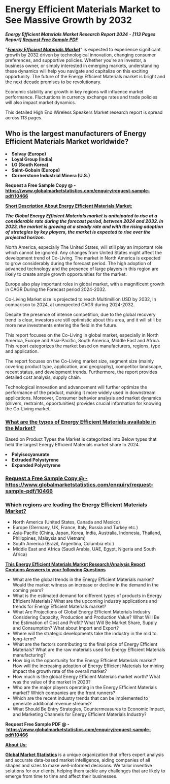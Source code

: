 <h1>Energy Efficient Materials Market to See Massive Growth by 2032</h1><p><em><strong>Energy Efficient Materials Market Research Report 2024</strong></em>&nbsp;-&nbsp;<em><strong>[113 Pages Report] </strong></em><em><strong><a href="https://www.globalmarketstatistics.com/enquiry/request-sample-pdf/10466">Request Free Sample PDF</a></strong></em></p><p>"<a style="font-style: italic; font-weight: bold;" href="https://www.globalmarketstatistics.com/market-reports/energy-efficient-materials-market-10466">Energy Efficient Materials Market</a>" is expected to experience significant growth by 2032 driven by technological innovation, changing consumer preferences, and supportive policies. Whether you're an investor, a business owner, or simply interested in emerging markets, understanding these dynamics will help you navigate and capitalize on this exciting opportunity. The future of the&nbsp;Energy Efficient Materials market is bright and the next decade promises to be revolutionary.</p><p>Economic stability and growth in key regions will influence market performance. Fluctuations in currency exchange rates and trade policies will also impact market dynamics.</p><p>This detailed&nbsp;High End Wireless Speakers Market research report is spread across 113 pages.</p><h2><strong>Who is the largest manufacturers of Energy Efficient Materials Market worldwide?</strong></h2><p><strong><li>Solvay (Europe)<li>Loyal Group (India)<li>LG (South Korea)<li>Saint-Gobain (Europe)<li>Cornerstone Industrial Minera (U.S.)</strong></p><p><strong>Request a Free Sample Copy @ - <a href="https://www.globalmarketstatistics.com/enquiry/request-sample-pdf/10466">https://www.globalmarketstatistics.com/enquiry/request-sample-pdf/10466</a></strong></p><p><strong><u>Short Description About Energy Efficient Materials Market:</u></strong></p><p><strong><em>The Global Energy Efficient Materials market is anticipated to rise at a considerable rate during the forecast period, between 2024 and 2032. In 2023, the market is growing at a steady rate and with the rising adoption of strategies by key players, the market is expected to rise over the projected horizon.</em></strong></p><p>North America, especially The United States, will still play an important role which cannot be ignored. Any changes from United States might affect the development trend of Co-Living. The market in North America is expected to grow considerably during the forecast period. The high adoption of advanced technology and the presence of large players in this region are likely to create ample growth opportunities for the market.</p><p>Europe also play important roles in global market, with a magnificent growth in CAGR During the Forecast period 2024-2032.</p><p>Co-Living Market size is projected to reach Multimillion USD by 2032, In comparison to 2024, at unexpected CAGR during 2024-2032.</p><p>Despite the presence of intense competition, due to the global recovery trend is clear, investors are still optimistic about this area, and it will still be more new investments entering the field in the future.</p><p>This report focuses on the Co-Living in global market, especially in North America, Europe and Asia-Pacific, South America, Middle East and Africa. This report categorizes the market based on manufacturers, regions, type and application.</p><p>The report focuses on the Co-Living market size, segment size (mainly covering product type, application, and geography), competitor landscape, recent status, and development trends. Furthermore, the report provides detailed cost analysis, supply chain.</p><p>Technological innovation and advancement will further optimize the performance of the product, making it more widely used in downstream applications. Moreover, Consumer behavior analysis and market dynamics (drivers, restraints, opportunities) provides crucial information for knowing the Co-Living market.</p><h3 class="rank-math-question "><span style="text-decoration: underline;">What are the types of Energy Efficient Materials available in the Market?</span></h3><p>Based on Product Types the Market is categorized into Below types that held the largest Energy Efficient Materials market share In 2024.</p><p><strong><li>Polyisocyanurate<li>Extruded Polystyrene<li>Expanded Polystyrene</strong></p><h3 class="rank-math-question "><span style="text-decoration: underline;">Request a Free Sample Copy @ - <a href="https://www.globalmarketstatistics.com/enquiry/request-sample-pdf/10466">https://www.globalmarketstatistics.com/enquiry/request-sample-pdf/10466</a></span></h3><h3 class="rank-math-question "><span style="text-decoration: underline;">Which regions are leading the Energy Efficient Materials Market?</span></h3><ul><li>North America (United States, Canada and Mexico)</li><li>Europe (Germany, UK, France, Italy, Russia and Turkey etc.)</li><li>Asia-Pacific (China, Japan, Korea, India, Australia, Indonesia, Thailand, Philippines, Malaysia and Vietnam)</li><li>South America (Brazil, Argentina, Columbia etc.)</li><li>Middle East and Africa (Saudi Arabia, UAE, Egypt, Nigeria and South Africa)</li></ul><p><strong><u>This Energy Efficient Materials Market Research/Analysis Report Contains Answers to your following Questions</u></strong></p><ul><li>What are the global trends in the Energy Efficient Materials market? Would the market witness an increase or decline in the demand in the coming years?</li><li>What is the estimated demand for different types of products in Energy Efficient Materials? What are the upcoming industry applications and trends for Energy Efficient Materials market?</li><li>What Are Projections of Global Energy Efficient Materials Industry Considering Capacity, Production and Production Value? What Will Be the Estimation of Cost and Profit? What Will Be Market Share, Supply and Consumption? What about Import and Export?</li><li>Where will the strategic developments take the industry in the mid to long-term?</li><li>What are the factors contributing to the final price of Energy Efficient Materials? What are the raw materials used for Energy Efficient Materials manufacturing?</li><li>How big is the opportunity for the Energy Efficient Materials market? How will the increasing adoption of Energy Efficient Materials for mining impact the growth rate of the overall market?</li><li>How much is the global Energy Efficient Materials market worth? What was the value of the market In 2023?</li><li>Who are the major players operating in the Energy Efficient Materials market? Which companies are the front runners?</li><li>Which are the recent industry trends that can be implemented to generate additional revenue streams?</li><li>What Should Be Entry Strategies, Countermeasures to Economic Impact, and Marketing Channels for Energy Efficient Materials Industry?</li></ul><p><strong>Request Free Sample PDF @ -&nbsp;<a href="https://www.globalmarketstatistics.com/enquiry/request-sample-pdf/10466">https://www.globalmarketstatistics.com/enquiry/request-sample-pdf/10466</a></strong></p><p><strong><u>About Us:</u></strong></p><p><strong><a href="https://www.globalmarketstatistics.com/">Global Market Statistics</a></strong> is a unique organization that offers expert analysis and accurate data-based market intelligence, aiding companies of all shapes and sizes to make well-informed decisions. We tailor inventive solutions for our clients, helping them tackle any challenges that are likely to emerge from time to time and affect their businesses.</p>
